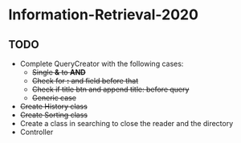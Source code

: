 # Information-Retrieval-2020

## TODO

* Complete QueryCreator with the following cases:
	* ~~Single __&__ to __AND__~~
	* ~~Check for __:__ and field before that~~
	* ~~Check if title btn and append title: before query~~
	* ~~Generic case~~
* ~~Create History class~~
* ~~Create Sorting class~~
* Create a class in searching to close the reader and the directory
* Controller
